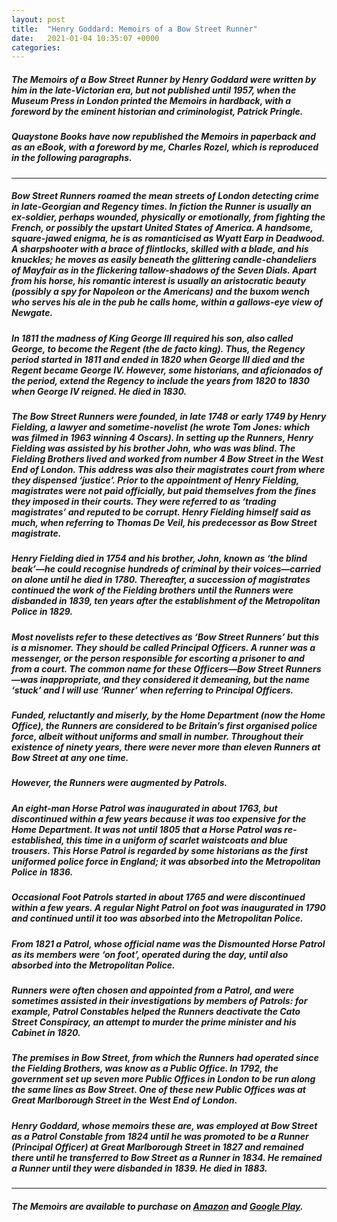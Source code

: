 ```yaml
---
layout: post
title:  "Henry Goddard: Memoirs of a Bow Street Runner"
date:   2021-01-04 10:35:07 +0000
categories:
---
```

##### The Memoirs of a Bow Street Runner by Henry Goddard were written by him in the late-Victorian era, but not published until 1957, when the Museum Press in London printed the Memoirs in hardback, with a foreword by the eminent historian and criminologist, Patrick Pringle.
##### Quaystone Books have now republished the Memoirs in paperback and as an eBook, with a foreword by me, Charles Rozel, which is reproduced in the following paragraphs.
***
##### Bow Street Runners roamed the mean streets of London detecting crime in late-Georgian and Regency times. In fiction the Runner is usually an ex-soldier, perhaps wounded, physically or emotionally, from fighting the French, or possibly the upstart United States of America. A handsome, square-jawed enigma, he is as romanticised as Wyatt Earp in Deadwood. A sharpshooter with a brace of flintlocks, skilled with a blade, and his knuckles; he moves as easily beneath the glittering candle-chandeliers of Mayfair as in the flickering tallow-shadows of the Seven Dials. Apart from his horse, his romantic interest is usually an aristocratic beauty (possibly a spy for Napoleon or the Americans) and the buxom wench who serves his ale in the pub he calls home, within a gallows-eye view of Newgate.
##### In 1811 the madness of King George III required his son, also called George, to become the Regent (the de facto king). Thus, the Regency period started in 1811 and ended in 1820 when George III died and the Regent became George IV. However, some historians, and aficionados of the period, extend the Regency to include the years from 1820 to 1830 when George IV reigned. He died in 1830.
##### The Bow Street Runners were founded, in late 1748 or early 1749 by Henry Fielding, a lawyer and sometime-novelist (he wrote Tom Jones: which was filmed in 1963 winning 4 Oscars). In setting up the Runners, Henry Fielding was assisted by his brother John, who was was blind. The Fielding Brothers lived and worked from number 4 Bow Street in the West End of London. This address was also their magistrates court from where they dispensed ‘justice’. Prior to the appointment of Henry Fielding, magistrates were not paid officially, but paid themselves from the fines they imposed in their courts. They were referred to as ‘trading magistrates’ and reputed to be corrupt. Henry Fielding himself said as much, when referring to Thomas De Veil, his predecessor as Bow Street magistrate.
##### Henry Fielding died in 1754 and his brother, John, known as ‘the blind beak’—he could recognise hundreds of criminal by their voices—carried on alone until he died in 1780. Thereafter, a succession of magistrates continued the work of the Fielding brothers until the Runners were disbanded in 1839, ten years after the establishment of the Metropolitan Police in 1829.
##### Most novelists refer to these detectives as ‘Bow Street Runners’ but this is a misnomer. They should be called Principal Officers. A runner was a messenger, or the person responsible for escorting a prisoner to and from a court. The common name for these Officers—Bow Street Runners—was inappropriate, and they considered it demeaning, but the name ‘stuck’ and I will use ‘Runner’ when referring to Principal Officers.
##### Funded, reluctantly and miserly, by the Home Department (now the Home Office), the Runners are considered to be Britain’s first organised police force, albeit without uniforms and small in number. Throughout their existence of ninety years, there were never more than eleven Runners at Bow Street at any one time.
##### However, the Runners were augmented by Patrols.
##### An eight-man Horse Patrol was inaugurated in about 1763, but discontinued within a few years because it was too expensive for the Home Department. It was not until 1805 that a Horse Patrol was re-established, this time in a uniform of scarlet waistcoats and blue trousers. This Horse Patrol is regarded by some historians as the first uniformed police force in England; it was absorbed into the Metropolitan Police in 1836. 
##### Occasional Foot Patrols started in about 1765 and were discontinued within a few years. A regular Night Patrol on foot was inaugurated in 1790 and continued until it too was absorbed into the Metropolitan Police.
##### From 1821 a Patrol, whose official name was the Dismounted Horse Patrol as its members were ‘on foot’, operated during the day, until also absorbed into the Metropolitan Police.
##### Runners were often chosen and appointed from a Patrol, and were sometimes assisted in their investigations by members of Patrols: for example, Patrol Constables helped the Runners deactivate the Cato Street Conspiracy, an attempt to murder the prime minister and his Cabinet in 1820.
##### The premises in Bow Street, from which the Runners had operated since the Fielding Brothers, was know as a Public Office. In 1792, the government set up seven more Public Offices in London to be run along the same lines as Bow Street. One of these new Public Offices was at Great Marlborough Street in the West End of London.
##### Henry Goddard, whose memoirs these are, was employed at Bow Street as a Patrol Constable from 1824 until he was promoted to be a Runner (Principal Officer) at Great Marlborough Street in 1827 and remained there until he transferred to Bow Street as a Runner in 1834. He remained a Runner until they were disbanded in 1839. He died in 1883.
***
##### The Memoirs are available to purchase on [Amazon](https://www.amazon.co.uk/Henry-Goddard-Memoirs-Street-Runner/dp/B08QS6KTWH) and [Google Play](https://play.google.com/store/books/details/Henry_Goddard_Henry_Goddard?id=zv8OEAAAQBAJ&hl=en).
